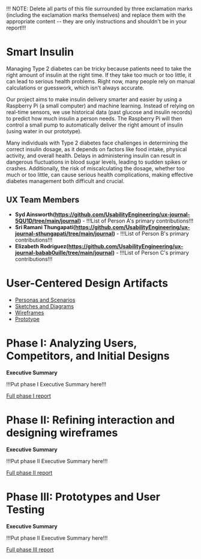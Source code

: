 !!! NOTE: Delete all parts of this file surrounded by three exclamation marks (including the exclamation marks themselves) and replace them with the appropriate content -- they are only instructions and shouldn't be in your report!!!

# Smart Insulin

Managing Type 2 diabetes can be tricky because patients need to take the right amount of insulin at the right time. If they take too much or too little, it can lead to serious health problems. Right now, many people rely on manual calculations or guesswork, which isn't always accurate.

Our project aims to make insulin delivery smarter and easier by using a Raspberry Pi (a small computer) and machine learning. Instead of relying on real-time sensors, we use historical data (past glucose and insulin records) to predict how much insulin a person needs. The Raspberry Pi will then control a small pump to automatically deliver the right amount of insulin (using water in our prototype).

Many individuals with Type 2 diabetes face challenges in determining the correct insulin dosage, as it depends on factors like food intake, physical activity, and overall health. Delays in administering insulin can result in dangerous fluctuations in blood sugar levels, leading to sudden spikes or crashes. Additionally, the risk of miscalculating the dosage, whether too much or too little, can cause serious health complications, making effective diabetes management both difficult and crucial.

## UX Team Members

* **Syd Ainsworth(https://github.com/UsabilityEngineering/ux-journal-5QU1D/tree/main/journal)** - !!!List of Person A's primary contributions!!!
* **Sri Ramani Thungapati(https://github.com/UsabilityEngineering/ux-journal-sthungapati/tree/main/journal)** - !!!List of Person B's primary contributions!!!
* **Elizabeth Rodriguez(https://github.com/UsabilityEngineering/ux-journal-babab0uille/tree/main/journal)** - !!!List of Person C's primary contributions!!!

# User-Centered Design Artifacts

* [Personas and Scenarios](personas/)
* [Sketches and Diagrams](sketches/)
* [Wireframes](wireframes/)
* [Prototype](#)

# Phase I: Analyzing Users, Competitors, and Initial Designs

**Executive Summary**

!!!Put phase I Executive Summary here!!!

[Full phase I report](phaseI/)

# Phase II: Refining interaction and designing wireframes

**Executive Summary**

!!!Put phase II Executive Summary here!!!

[Full phase II report](phaseII/)

# Phase III: Prototypes and User Testing

**Executive Summary**

!!!Put phase II Executive Summary here!!!

[Full phase III report](phaseIII/)
